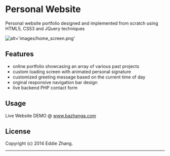 Personal Website
===========

Personal website portfolio designed and implemented from scratch using HTML5, CSS3 and JQuery techniques

![alt='images/home_screen.png'](images/home_screen.png)

Features
------------

+ online portfolio showcasing an array of various past projects
+ custom loading screen with animated personal signature
+ customized greeting message based on the current time of day 
+ orginal responsive navigation bar design
+ live backend PHP contact form 

Usage
------------

Live Website DEMO @ www.bazhanga.com

License
-------------

Copyright (c) 2014 Eddie Zhang.

_________________________
